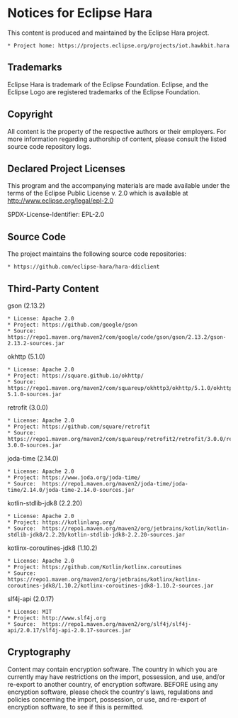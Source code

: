 # Notices for Eclipse Hara

This content is produced and maintained by the Eclipse Hara project.

    * Project home: https://projects.eclipse.org/projects/iot.hawkbit.hara

## Trademarks

Eclipse Hara is trademark of the Eclipse Foundation. Eclipse, and
the Eclipse Logo are registered trademarks of the Eclipse Foundation.

## Copyright

All content is the property of the respective authors or their employers.
For more information regarding authorship of content, please consult the
listed source code repository logs.

## Declared Project Licenses

This program and the accompanying materials are made available under the terms
of the Eclipse Public License v. 2.0 which is available at
http://www.eclipse.org/legal/epl-2.0

SPDX-License-Identifier: EPL-2.0

## Source Code

The project maintains the following source code repositories:

    * https://github.com/eclipse-hara/hara-ddiclient

## Third-Party Content

gson (2.13.2)

    * License: Apache 2.0
    * Project: https://github.com/google/gson
    * Source:  https://repo1.maven.org/maven2/com/google/code/gson/gson/2.13.2/gson-2.13.2-sources.jar

okhttp (5.1.0)

    * License: Apache 2.0
    * Project: https://square.github.io/okhttp/
    * Source:  https://repo1.maven.org/maven2/com/squareup/okhttp3/okhttp/5.1.0/okhttp-5.1.0-sources.jar

retrofit (3.0.0)

    * License: Apache 2.0
    * Project: https://github.com/square/retrofit
    * Source:  https://repo1.maven.org/maven2/com/squareup/retrofit2/retrofit/3.0.0/retrofit-3.0.0-sources.jar

joda-time (2.14.0)

    * License: Apache 2.0
    * Project: https://www.joda.org/joda-time/
    * Source:  https://repo1.maven.org/maven2/joda-time/joda-time/2.14.0/joda-time-2.14.0-sources.jar

kotlin-stdlib-jdk8 (2.2.20)

    * License: Apache 2.0
    * Project: https://kotlinlang.org/
    * Source:  https://repo1.maven.org/maven2/org/jetbrains/kotlin/kotlin-stdlib-jdk8/2.2.20/kotlin-stdlib-jdk8-2.2.20-sources.jar

kotlinx-coroutines-jdk8 (1.10.2)

    * License: Apache 2.0
    * Project: https://github.com/Kotlin/kotlinx.coroutines
    * Source:  https://repo1.maven.org/maven2/org/jetbrains/kotlinx/kotlinx-coroutines-jdk8/1.10.2/kotlinx-coroutines-jdk8-1.10.2-sources.jar

slf4j-api (2.0.17)

    * License: MIT
    * Project: http://www.slf4j.org
    * Source:  https://repo1.maven.org/maven2/org/slf4j/slf4j-api/2.0.17/slf4j-api-2.0.17-sources.jar

## Cryptography

Content may contain encryption software. The country in which you are currently
may have restrictions on the import, possession, and use, and/or re-export to
another country, of encryption software. BEFORE using any encryption software,
please check the country's laws, regulations and policies concerning the import,
possession, or use, and re-export of encryption software, to see if this is
permitted.

